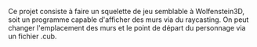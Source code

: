 Ce projet consiste à faire un squelette de jeu semblable à Wolfenstein3D, 
soit un programme capable d'afficher des murs via du raycasting. 
On peut changer l'emplacement des murs et le point de départ du personnage via un fichier .cub.

